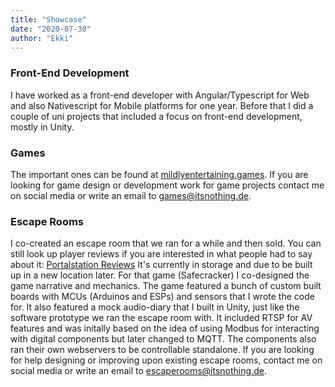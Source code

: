 ```yaml
---
title: "Showcase"
date: "2020-07-30"
author: "Ekki"
---
```


### Front-End Development
I have worked as a front-end developer with Angular/Typescript for Web and also Nativescript for Mobile platforms for one year. Before that I did a couple of uni projects that included a focus on front-end development, mostly in Unity.

### Games
The important ones can be found at [mildlyentertaining.games](https://mildlyentertaining.games).
If you are looking for game design or development work for game projects contact me on social media or write an email to games@itsnothing.de.

### Escape Rooms
I co-created an escape room that we ran for a while and then sold. You can still look up player reviews if you are interested in what people had to say about it: [Portalstation Reviews](https://www.google.de/search?sxsrf=ALeKk031gC9-5rv032UJDJt-qd-XmMy9fg%3A1597311853865&source=hp&ei=bQs1X9WAMsiLjLsP4KGR0AI&q=portalstation&oq=portalstation&gs_lcp=CgZwc3ktYWIQAzICCAAyAggAMgQIABAeMgUIABDLAToECCMQJzoFCAAQsQM6CAgAELEDEIMBOgUILhCxAzoCCC46BQguEJMCOggILhCxAxCDAToHCAAQChDLAToECAAQCjoGCAAQChAeULEMWKEVYI8WaABwAHgAgAFhiAG_CJIBAjEzmAEAoAEBqgEHZ3dzLXdpeg&sclient=psy-ab&ved=0ahUKEwiV65Gt8pfrAhXIBWMBHeBQBCoQ4dUDCAk&uact=5#lrd=0x47b8ca476104d435:0x80459b25a37dc0ca,1,,,) It's currently in storage and due to be built up in a new location later.
For that game (Safecracker) I co-designed the game narrative and mechanics. The game featured a bunch of custom built boards with MCUs (Arduinos and ESPs) and sensors that I wrote the code for. It also featured a mock audio-diary that I built in Unity, just like the software prototype we ran the escape room with. It included RTSP for AV features and was initally based on the idea of using Modbus for interacting with digital components but later changed to MQTT. The components also ran their own webservers to be controllable standalone.
If you are looking for help designing or improving upon existing escape rooms, contact me on social media or write an email to escaperooms@itsnothing.de.